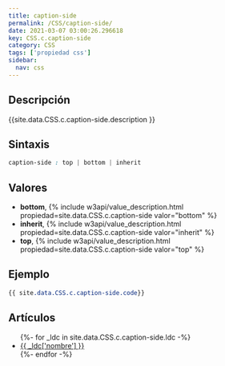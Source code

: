 ```yaml
---
title: caption-side
permalink: /CSS/caption-side/
date: 2021-03-07 03:00:26.296618
key: CSS.c.caption-side
category: CSS
tags: ['propiedad css']
sidebar: 
  nav: css
---
```


## Descripción
{{site.data.CSS.c.caption-side.description }}

## Sintaxis
~~~css
caption-side : top | bottom | inherit
~~~

## Valores
* **bottom**,  {% include w3api/value_description.html propiedad=site.data.CSS.c.caption-side valor="bottom" %}
* **inherit**,  {% include w3api/value_description.html propiedad=site.data.CSS.c.caption-side valor="inherit" %}
* **top**,  {% include w3api/value_description.html propiedad=site.data.CSS.c.caption-side valor="top" %}

## Ejemplo
~~~css
{{ site.data.CSS.c.caption-side.code}}
~~~

## Artículos
<ul>
{%- for _ldc in site.data.CSS.c.caption-side.ldc -%}
   <li>
       <a href="{{_ldc['url'] }}">{{ _ldc['nombre'] }}</a>
   </li>
{%- endfor -%}
</ul>
